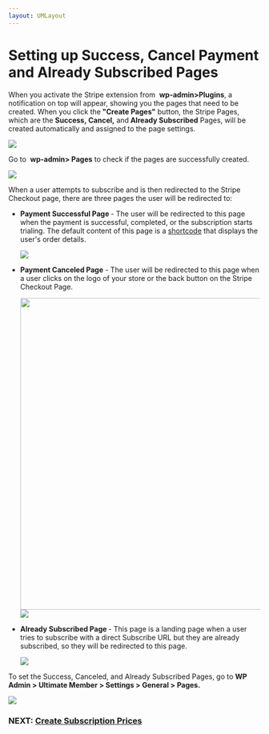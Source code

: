 ```yaml
---
layout: UMLayout
---
```

# Setting up Success, Cancel Payment and Already Subscribed Pages
<div>
	<p>
		When you activate the Stripe extension from 
		<strong>wp-admin>Plugins</strong>, a notification on top will appear, showing you the pages that need to be created. When you click the<strong> "Create Pages"</strong> button, the Stripe Pages, which are the <strong>Success</strong><strong>, </strong><strong>Cancel,</strong> and<strong> Already Subscribed</strong> Pages, will be created automatically and assigned to the page settings.
	</p>
	<p>
		<img class="noBdr" src="https://s3.amazonaws.com/helpscout.net/docs/assets/561c96629033600a7a36d662/images/649daa89cfd7fe604a7fe3f8/file-L8HXGD6oiW.png">
	</p>
	<p>
		Go to 
		<strong>wp-admin> Pages</strong> to check if the pages are successfully created.
	</p>
	<p>
		<img class="noBdr" src="https://s3.amazonaws.com/helpscout.net/docs/assets/561c96629033600a7a36d662/images/649daa9d1f9ba00c2bcf9783/file-nscOM9Ktil.png">
	</p>
</div><p>
	 When a user attempts to subscribe and is then redirected to the Stripe Checkout page, there are three pages the user will be redirected to:</p><ul>
	
<li><strong>Payment Successful Page </strong>- The user will be redirected to this page when the payment is successful, completed, or the subscription starts trialing. The default content of this page is a <a href="https://ultimatemember.github.io/docs-v3/um-stripe/article/1616-stripe-shortcodes-reference">shortcode</a> that displays the user's order details.<br>
	
<p>
		<img class="noBdr" src="https://s3.amazonaws.com/helpscout.net/docs/assets/561c96629033600a7a36d662/images/64e6005542e1f64bf8026347/file-bp07TfeACR.png">
	</p></li>	
<li><strong>Payment Canceled Page</strong> - The user will be redirected to this page<strong> </strong>when a user clicks on the logo of your store or the back button on the Stripe Checkout Page.<br>
	
<p>
		<img class="noBdr" src="https://s3.amazonaws.com/helpscout.net/docs/assets/561c96629033600a7a36d662/images/64e601f393a47f35db9dbd80/file-tmS66hUDTp.png" style="width: 623.6px;"><img class="noBdr" src="https://s3.amazonaws.com/helpscout.net/docs/assets/561c96629033600a7a36d662/images/64e6049d42e1f64bf802634d/file-hmVo1WtOJE.png">
	</p></li>	
<li><strong>Already Subscribed Page </strong>- This page is a landing page when a user tries to subscribe with a direct Subscribe URL but they are already subscribed, so they will be redirected to this page.<br>
	
<p>
		<img class="noBdr" src="https://s3.amazonaws.com/helpscout.net/docs/assets/561c96629033600a7a36d662/images/64e604b06ca77422d09644a9/file-RwsgSdcSao.png">
	</p></li></ul><p>
	 To set the Success, Canceled, and Already Subscribed Pages, go to 
	<strong>WP Admin > Ultimate Member > Settings > General > Pages.<br>
	</strong></p><p>
	<img class="noBdr" src="https://s3.amazonaws.com/helpscout.net/docs/assets/561c96629033600a7a36d662/images/649dacad74f970393a8b0905/file-RwgNVvJSMH.png"></p><h3>NEXT: <a href="https://ultimatemember.github.io/docs-v3/um-stripe/article/1617-create-subscription-prices">Create Subscription Prices</a></h3>
